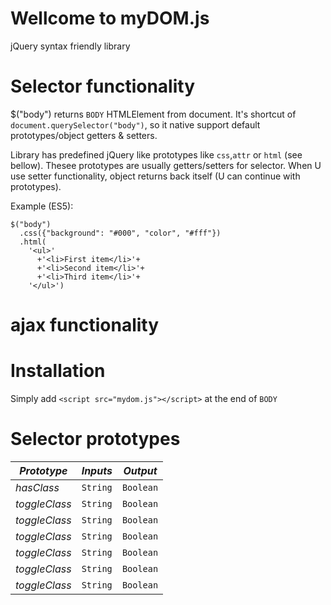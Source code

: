 # Wellcome to myDOM.js
jQuery syntax friendly library

# Selector functionality
$("body") returns `BODY` HTMLElement from document. 
It's shortcut of `document.querySelector("body")`, so it native support default prototypes/object getters & setters.

Library has predefined jQuery like prototypes like `css`,`attr` or `html` (see bellow). 
Thesee prototypes are usually getters/setters for selector.
When U use setter functionality, object returns back itself (U can continue with prototypes).

Example (ES5):
```
$("body")
  .css({"background": "#000", "color", "#fff"})
  .html(
    '<ul>'
      +'<li>First item</li>'+
      +'<li>Second item</li>'+
      +'<li>Third item</li>'+
    '</ul>')
```

# ajax functionality



# Installation
Simply add `<script src="mydom.js"></script>` at the end of `BODY` 


# Selector prototypes
| *Prototype* | *Inputs* | *Output* |
|----------|----------|----------|
| *hasClass* | `String` | `Boolean` |
| *toggleClass* | `String` | `Boolean` |
| *toggleClass* | `String` | `Boolean` |
| *toggleClass* | `String` | `Boolean` |
| *toggleClass* | `String` | `Boolean` |
| *toggleClass* | `String` | `Boolean` |
| *toggleClass* | `String` | `Boolean` |
